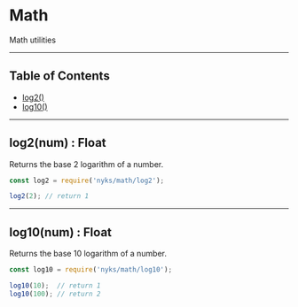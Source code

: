 # Math

Math utilities

------

## Table of Contents

  * [log2()](#log2)
  * [log10()](#log10)

------

<a name="log2"></a>
## log2(num) : Float

Returns the base 2 logarithm of a number.

```javascript
const log2 = require('nyks/math/log2');

log2(2); // return 1
```

------

<a name="log10"></a>
## log10(num) : Float

Returns the base 10 logarithm of a number.

```javascript
const log10 = require('nyks/math/log10');

log10(10);  // return 1
log10(100); // return 2
```

